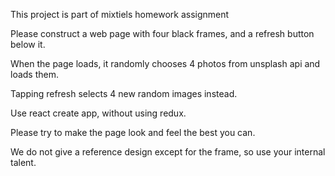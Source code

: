 This project is part of mixtiels homework assignment

Please construct a web page with four black frames, and a refresh button below it.

When the page loads, it randomly chooses 4 photos from unsplash api and loads them.

Tapping refresh selects 4 new random images instead.

Use react create app, without using redux.

Please try to make the page look and feel the best you can.

We do not give a reference design except for the frame, so use your internal talent.
